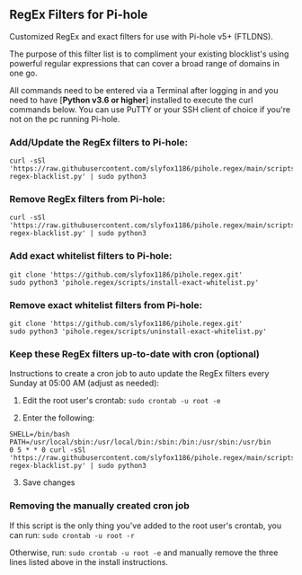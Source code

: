 ## RegEx Filters for Pi-hole
Customized RegEx and exact filters for use with Pi-hole v5+ (FTLDNS).

The purpose of this filter list is to compliment your existing blocklist's using powerful regular expressions that can cover a broad range of domains in one go.

All commands need to be entered via a Terminal after logging in and you need to have [**Python v3.6 or higher**] installed to execute the curl commands below. You can use PuTTY or your SSH client of choice if you're not on the pc running Pi-hole.

### Add/Update the RegEx filters to Pi-hole:
```
curl -sSl 'https://raw.githubusercontent.com/slyfox1186/pihole.regex/main/scripts/install-regex-blacklist.py' | sudo python3
```

### Remove RegEx filters from Pi-hole:
```
curl -sSl 'https://raw.githubusercontent.com/slyfox1186/pihole.regex/main/scripts/uninstall-regex-blacklist.py' | sudo python3
```

### Add exact whitelist filters to Pi-hole:
```
git clone 'https://github.com/slyfox1186/pihole.regex.git'
sudo python3 'pihole.regex/scripts/install-exact-whitelist.py'
```
### Remove exact whitelist filters from Pi-hole:
```
git clone 'https://github.com/slyfox1186/pihole.regex.git'
sudo python3 'pihole.regex/scripts/uninstall-exact-whitelist.py'
```

### Keep these RegEx filters up-to-date with cron (optional)
Instructions to create a cron job to auto update the RegEx filters every Sunday at 05:00 AM (adjust as needed):

1. Edit the root user's crontab: `sudo crontab -u root -e`

2. Enter the following:
```
SHELL=/bin/bash
PATH=/usr/local/sbin:/usr/local/bin:/sbin:/bin:/usr/sbin:/usr/bin
0 5 * * 0 curl -sSl 'https://raw.githubusercontent.com/slyfox1186/pihole.regex/main/scripts/install-regex-blacklist.py' | sudo python3
```
3. Save changes


### Removing the manually created cron job

If this script is the only thing you've added to the root user's crontab, you can run: `sudo crontab -u root -r`

Otherwise, run: `sudo crontab -u root -e` and manually remove the three lines listed above in the install instructions.
